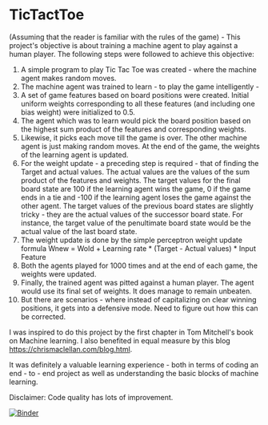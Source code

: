 # TicTactToe

(Assuming that the reader is familiar with the rules of the game) - This project's objective is about training a machine agent to play against a human player. The following steps were followed to achieve this objective:
1. A simple program to play Tic Tac Toe was created - where the machine agent makes random moves.
2. The machine agent was trained to learn - to play the game intelligently - 
3. A set of game features based on board positions were created. Initial uniform weights corresponding to all these features (and including one bias weight) were initialized to 0.5. 
4. The agent which was to learn would pick the board position based on the highest sum product of the features and corresponding weights. 
5. Likewise, it picks each move till the game is over. The other machine agent is just making random moves. At the end of the game, the weights of the learning agent is updated. 
6. For the weight update - a preceding step is required - that of finding the Target and actual values. The actual values are the values of the sum product of the features and weights. The target values for the final board state are 100 if the learning agent wins the game, 0 if the game ends in a tie and -100 if the learning agent loses the game against the other agent. The target values of the previous board states are slightly tricky - they are the actual values of the successor board state. For instance, the target value of the penultimate board state would be the actual value of the last board state.
7. The weight update is done by the simple perceptron weight update formula Wnew = Wold + Learning rate * (Target - Actual values) * Input Feature
8. Both the agents played for 1000 times and at the end of each game, the weights were updated.
9. Finally, the trained agent was pitted against a human player. The agent would use its final set of weights. It does manage to remain unbeaten.
10. But there are scenarios - where instead of capitalizing on clear winning positions, it gets into a defensive mode. Need to figure out how this can be corrected.

I was inspired to do this project by the first chapter in Tom Mitchell's book on Machine learning. I also benefited in equal measure by this blog https://chrismaclellan.com/blog.html.

It was definitely a valuable learning experience - both in terms of coding an end - to - end project as well as understanding the basic blocks of machine learning.

Disclaimer: Code quality has lots of improvement.

[![Binder](https://mybinder.org/badge_logo.svg)](https://mybinder.org/v2/gh/Rajivh/TicTactToe/master)
